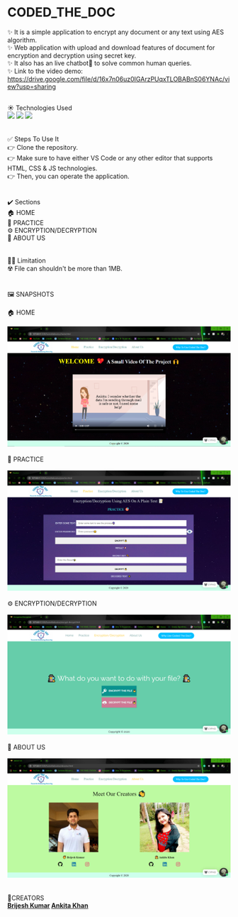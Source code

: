 # CODED_THE_DOC
✨ It is a simple application to encrypt any document or any text using AES algorithm.<br>
✨ Web application with upload and download features of document for encryption and decryption using secret key.<br>
✨ It also has an live chatbot🤖 to solve common human queries.<br>
✨ Link to the video demo: https://drive.google.com/file/d/16x7n06uz0IGArzPUqxTLOBABnS06YNAc/view?usp=sharing <br>
<br>

☀️ Technologies Used<br>
<code><img width="10%" src="https://www.vectorlogo.zone/logos/w3_html5/w3_html5-ar21.svg"></code>
<code><img width="10%" src="https://www.vectorlogo.zone/logos/netlifyapp_watercss/netlifyapp_watercss-official.svg"></code>
<code><img width="17%" src="https://www.vectorlogo.zone/logos/javascript/javascript-horizontal.svg"></code><br><br>
<br>
✅ Steps To Use It<br>
👉 Clone the repository.<br>
👉 Make sure to have either VS Code or any other editor that supports HTML, CSS & JS technologies.<br>
👉 Then, you can operate the application.<br>
<br>
<br>
✔️ Sections<br>
🏠 HOME<br>
🎯 PRACTICE<br>
⚙️ ENCRYPTION/DECRYPTION<br>
🌟 ABOUT US<br>
<br>
<br>
🤦‍♂️ Limitation<br>
☢️ File can shouldn't be more than 1MB.<br>
<br>
<br>
🖼️ SNAPSHOTS<br><br>
🏠 HOME<br><br>
![](Images/HOME11.png)<br><br>
🎯 PRACTICE<br><br>
![](Images/PRAC11.png)<br><br>
⚙️ ENCRYPTION/DECRYPTION<br><br>
![](Images/ED11.png)<br><br>
🌟 ABOUT US<br><br>
![](Images/ABOUTUS11.png)<br><br>
<br>
💖CREATORS<br>
<strong>
<a href = "https://github.com/brijeshsos66">Brijesh Kumar</a>
<a href = "https://github.com/ANKITAKHAN">Ankita Khan</a>
</strong>
